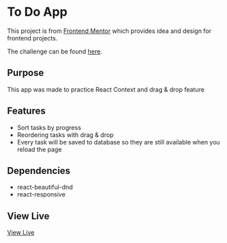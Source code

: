# To Do App

This project is from [Frontend Mentor](https://www.frontendmentor.io/) which provides idea and design for frontend projects.

The challenge can be found [here](https://www.frontendmentor.io/challenges/todo-app-Su1_KokOW/hub).


## Purpose
This app was made to practice React Context and drag & drop feature

## Features
- Sort tasks by progress
- Reordering tasks with drag & drop
- Every task will be saved to database so they are still available when you reload the page

## Dependencies
- react-beautiful-dnd
- react-responsive

## View Live
[View Live](https://todo-app-one-dusky.vercel.app/)
